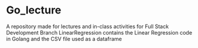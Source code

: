 # Go_lecture
A repository made for lectures and in-class activities for Full Stack Development
Branch LinearRegression contains the Linear Regression code in Golang and the CSV file used as a dataframe
